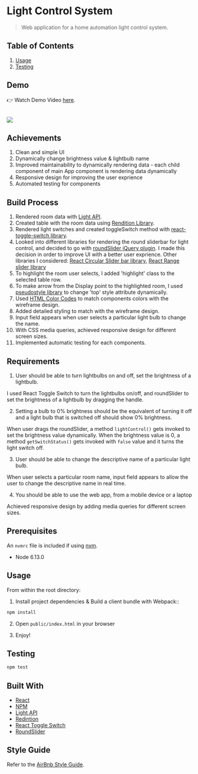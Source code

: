# Light Control System

> Web application for a home automation light control system.

## Table of Contents

1. [Usage](#usage)
2. [Testing](#testing)

## Demo

👉 Watch Demo Video <a href="https://youtu.be/KEKBAi8L17Y">here</a>.

<br>

<img src="https://i.imgur.com/waXmfvb.png">

## Achievements

1. Clean and simple UI
2. Dynamically change brightness value & lightbulb name
3. Improved maintainability to dynamically rendering data - each child component of main App component is rendering data dynamically
4. Responsive design for improving the user exprience
5. Automated testing for components

## Build Process

1. Rendered room data with [Light API](https://github.com/resin-io/light-api).
2. Created table with the room data using [Rendition Library](https://github.com/resin-io-modules/rendition).
3. Rendered light switches and created toggleSwitch method with [react-toggle-switch library](https://github.com/pgrimard/react-toggle-switch).
4. Looked into different libraries for rendering the round sliderbar for light control, and decided to go with [roundSlider jQuery plugin](https://github.com/soundar24/roundSlider). I made this decision in order to improve UI with a better user exprience. 
Other libraries I considered: [React Circular Slider bar library](https://github.com/alexsyo/react-circular-slider-bar),  [React Range slider library](https://whoisandy.github.io/react-rangeslider)
5. To highlight the room user selects, I added 'highlight' class to the selected table row.
6. To make arrow from the Display point to the highlighted room, I used [pseudostyle library](http://mcgivery.com/htmlelement-pseudostyle-settingmodifying-before-and-after-in-javascript) to change 'top' style attribute dynamically.
7. Used [HTML Color Codes](https://html-color-codes.info/colors-from-image) to match components colors with the wireframe design. 
8. Added detailed styling to match with the wireframe design.
9. Input field appears when user selects a particular light bulb to change the name.
10. With CSS media queries, achieved responsive design for different screen sizes.
11. Implemented automatic testing for each components.

## Requirements

1. User should be able to turn lightbulbs on and off, set the brightness of a lightbulb.

I used React Toggle Switch to turn the lightbulbs on/off, and roundSlider to set the brightness of a lightbulb by dragging the handle. 

2. Setting a bulb to 0% brightness should be the equivalent of turning it off and a light bulb that is switched off should show 0% brightness.

When user drags the roundSlider, a method `lightControl()` gets invoked to set the brightness value dynamically. When the brightness value is 0, a method `getSwitchStatus()` gets invoked with `false` value and it turns the light switch off. 

3. User should be able to change the descriptive name of a particular light bulb.

When user selects a particular room name, input field appears to allow the user to change the descriptive name in real time.

4. You should be able to use the web app, from a mobile device or a laptop

Achieved responsive design by adding media queries for different screen sizes.


## Prerequisites

An `nvmrc` file is included if using [nvm](https://github.com/creationix/nvm).

- Node 6.13.0

## Usage

From within the root directory:

1. Install project dependencies & Build a client bundle with Webpack::

```sh
npm install
```

2. Open `public/index.html` in your browser

3. Enjoy!

## Testing

```sh
npm test
```

## Built With

* [React](https://reactjs.org/) 
* [NPM](https://www.npmjs.com/)
* [Light API](https://github.com/resin-io/light-api)
* [Redintion](https://github.com/resin-io-modules/rendition)
* [React Toggle Switch](https://github.com/pgrimard/react-toggle-switch)
* [RoundSlider](https://github.com/soundar24/roundSlider)

## Style Guide

Refer to the [AirBnb Style Guide](https://github.com/airbnb/javascript).
